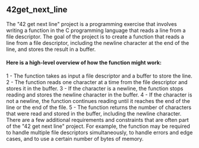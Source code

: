 ## 42get_next_line
The "42 get next line" project is a programming exercise that involves writing a function in the C programming language that reads a line from a file descriptor. The goal of the project is to create a function that reads a line from a file descriptor, including the newline character at the end of the line, and stores the result in a buffer.

#### Here is a high-level overview of how the function might work:

1 - The function takes as input a file descriptor and a buffer to store the line.
2 - The function reads one character at a time from the file descriptor and stores it in the buffer.
3 - If the character is a newline, the function stops reading and stores the newline character in the buffer.
4 - If the character is not a newline, the function continues reading until it reaches the end of the line or the end of the file.
5 - The function returns the number of characters that were read and stored in the buffer, including the newline character.
There are a few additional requirements and constraints that are often part of the "42 get next line" project. For example, the function may be required to handle multiple file descriptors simultaneously, to handle errors and edge cases, and to use a certain number of bytes of memory.
